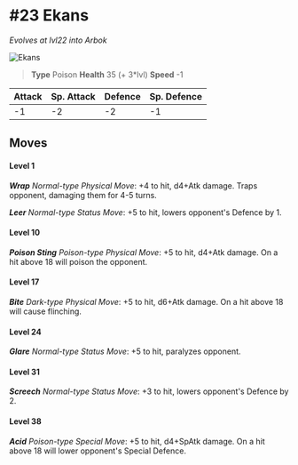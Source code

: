 # #23 Ekans
*Evolves at lvl22 into Arbok*

![Ekans](https://img.pokemondb.net/sprites/home/normal/1x/ekans.png)

> **Type** Poison
> **Health** 35 (+ 3\*lvl)
> **Speed** -1

| Attack | Sp. Attack | Defence | Sp. Defence |
| ------ | ---------- | ------- | ----------- |
| -1 | -2 | -2 | -1 |

## Moves
#### Level 1

***Wrap** Normal-type Physical Move*: +4 to hit, d4+Atk damage. Traps opponent, damaging them for 4-5 turns.

***Leer** Normal-type Status Move*: +5 to hit, lowers opponent's Defence by 1.
#### Level 10

***Poison Sting** Poison-type Physical Move*: +5 to hit, d4+Atk damage. On a hit above 18 will poison the opponent.
#### Level 17

***Bite** Dark-type Physical Move*: +5 to hit, d6+Atk damage. On a hit above 18 will cause flinching.
#### Level 24

***Glare** Normal-type Status Move*: +5 to hit, paralyzes opponent.
#### Level 31

***Screech** Normal-type Status Move*: +3 to hit, lowers opponent's Defence by 2.
#### Level 38

***Acid** Poison-type Special Move*: +5 to hit, d4+SpAtk damage. On a hit above 18 will lower opponent's Special Defence.

